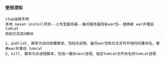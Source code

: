 ####  使用须知

    itop运维专用
    本地 maven install项目--上传至服务器--备份服务器现有war包--替换新 war并重启tomcat
    目前已完成3模块

    1、publish_ 脚本为自动部署脚本，包括杀进程、备份war包和日志文件并按时间重命名、替换war并重启 tomcat
    2、kill_ 脚本为杀进程脚本，包括一键杀nest进程、指定tomcat文件夹名的tomcat进程
